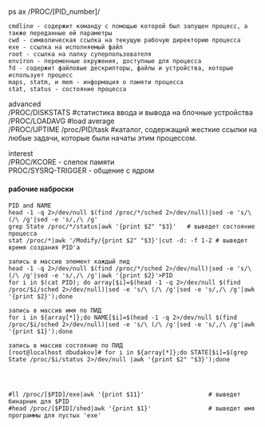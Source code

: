 ps ax
/PROC/[PID_number]/
```
cmdline - содержит команду с помощью которой был запущен процесс, а также переданные ей параметры
cwd - символическая ссылка на текущую рабочую директорию процесса
exe - ссылка на исполняемый файл
root - ссылка на папку суперпользователя
environ - переменные окружения, доступные для процесса
fd - содержит файловые дескрипторы, файлы и устройства, которые использует процесс
maps, statm, и mem - информация о памяти процесса
stat, status - состояние процесса
```
advanced  
/PROC/DISKSTATS #cтатистика ввода и вывода на блочные устройства  
/PROC/LOADAVG   #load average  
/PROC/UPTIME
/proc/PID/task  #каталог, содержащий жесткие ссылки на любые задачи, которые были начаты этим процессом.

interest  
/PROC/KCORE - слепок памяти  
PROC/SYSRQ-TRIGGER - общение с ядром

#### рабочие наброски   
```
PID and NAME
head -1 -q 2>/dev/null $(find /proc/*/sched 2>/dev/null)|sed -e 's/\ (/\ /g'|sed -e 's/,/\ /g'
grep State /proc/*/status|awk '{print $2" "$3}'   # выведет состояние процесса
stat /proc/*|awk '/Modify/{print $2" "$3}'|cut -d: -f 1-2 # выведет время создания PID'a

запись в массив элемент каждый пид
head -1 -q 2>/dev/null $(find /proc/*/sched 2>/dev/null)|sed -e 's/\ (/\ /g'|sed -e 's/,/\ /g'|awk '{print $2}'>PID
for i in $(cat PID); do array[$i]=$(head -1 -q 2>/dev/null $(find /proc/$i/sched 2>/dev/null)|sed -e 's/\ (/\ /g'|sed -e 's/,/\ /g'|awk '{print $2}');done

запись в массив имя по ПИД
for i in ${array[*]};do NAME[$i]=$(head -1 -q 2>/dev/null $(find /proc/$i/sched 2>/dev/null)|sed -e 's/\ (/\ /g'|sed -e 's/,/\ /g'|awk '{print $1}');done

запись в массив состояние по ПИД
[root@localhost dbudakov]# for i in ${array[*]};do STATE[$i]=$(grep State /proc/$i/status 2>/dev/null |awk '{print $2" "$3}');done




#ll /proc/[$PID]/exe|awk '{print $11}'                  # выведет бинарник для $PID  
#head /proc/[$PID]/shed|awk '{print $1}'                # выведет имя программы для пустых 'exe'
```


